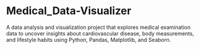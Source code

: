 # Medical_Data-Visualizer
 A data analysis and visualization project that explores medical examination data to uncover insights about cardiovascular disease, body measurements, and lifestyle habits using Python, Pandas, Matplotlib, and Seaborn.
